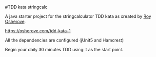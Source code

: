 #TDD kata stringcalc

A java starter project for the stringcalculator TDD kata as created by [Roy Osherove](https://osherove.com/home).


https://osherove.com/tdd-kata-1

All the dependencies are configured (jUnit5 and Hamcrest)

Begin your daily 30 minutes TDD using it as the start point.
